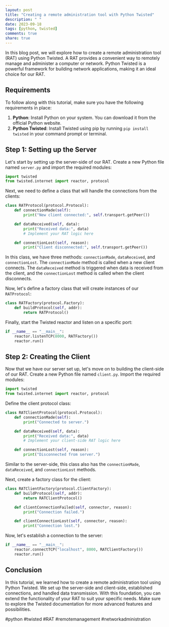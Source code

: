 ```yaml
---
layout: post
title: "Creating a remote administration tool with Python Twisted"
description: " "
date: 2023-09-18
tags: [python, twisted]
comments: true
share: true
---
```


In this blog post, we will explore how to create a remote administration tool (RAT) using Python Twisted. A RAT provides a convenient way to remotely manage and administer a computer or network. Python Twisted is a powerful framework for building network applications, making it an ideal choice for our RAT.

## Requirements

To follow along with this tutorial, make sure you have the following requirements in place:

1. **Python**: Install Python on your system. You can download it from the official Python website.
2. **Python Twisted**: Install Twisted using pip by running `pip install twisted` in your command prompt or terminal.

## Step 1: Setting up the Server

Let's start by setting up the server-side of our RAT. Create a new Python file named `server.py` and import the required modules:

```python
import twisted
from twisted.internet import reactor, protocol
```

Next, we need to define a class that will handle the connections from the clients:

```python
class RATProtocol(protocol.Protocol):
    def connectionMade(self):
        print("New client connected:", self.transport.getPeer())

    def dataReceived(self, data):
        print("Received data:", data)
        # Implement your RAT logic here

    def connectionLost(self, reason):
        print("Client disconnected:", self.transport.getPeer())
```

In this class, we have three methods: `connectionMade`, `dataReceived`, and `connectionLost`. The `connectionMade` method is called when a new client connects. The `dataReceived` method is triggered when data is received from the client, and the `connectionLost` method is called when the client disconnects.

Now, let's define a factory class that will create instances of our `RATProtocol`:

```python
class RATFactory(protocol.Factory):
    def buildProtocol(self, addr):
        return RATProtocol()
```

Finally, start the Twisted reactor and listen on a specific port:

```python
if __name__ == "__main__":
    reactor.listenTCP(8000, RATFactory())
    reactor.run()
```

## Step 2: Creating the Client

Now that we have our server set up, let's move on to building the client-side of our RAT. Create a new Python file named `client.py`. Import the required modules:

```python
import twisted
from twisted.internet import reactor, protocol
```

Define the client protocol class:

```python
class RATClientProtocol(protocol.Protocol):
    def connectionMade(self):
        print("Connected to server.")

    def dataReceived(self, data):
        print("Received data:", data)
        # Implement your client-side RAT logic here

    def connectionLost(self, reason):
        print("Disconnected from server.")
```

Similar to the server-side, this class also has the `connectionMade`, `dataReceived`, and `connectionLost` methods.

Next, create a factory class for the client:

```python
class RATClientFactory(protocol.ClientFactory):
    def buildProtocol(self, addr):
        return RATClientProtocol()

    def clientConnectionFailed(self, connector, reason):
        print("Connection failed.")

    def clientConnectionLost(self, connector, reason):
        print("Connection lost.")
```

Now, let's establish a connection to the server:

```python
if __name__ == "__main__":
    reactor.connectTCP("localhost", 8000, RATClientFactory())
    reactor.run()
```

## Conclusion

In this tutorial, we learned how to create a remote administration tool using Python Twisted. We set up the server-side and client-side, established connections, and handled data transmission. With this foundation, you can extend the functionality of your RAT to suit your specific needs. Make sure to explore the Twisted documentation for more advanced features and possibilities.

#python #twisted #RAT #remotemanagement #networkadministration